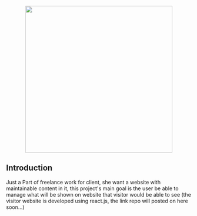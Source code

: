 <p align="center"><a href="https://laravel.com" target="_blank"><img src="https://raw.githubusercontent.com/laravel/art/master/logo-lockup/5%20SVG/2%20CMYK/1%20Full%20Color/laravel-logolockup-cmyk-red.svg" width="400"></a></p>

## Introduction

Just a Part of freelance work for client, she want a website with maintainable content in it, this project's main goal is the user be able to manage what will be shown on website that visitor would be able to see (the visitor website is developed using react.js, the link repo will posted on here soon...) 
